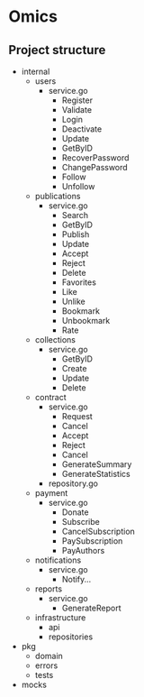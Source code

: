 # Omics

## Project structure

- internal
  - users
    - service.go
      - Register
      - Validate
      - Login
      - Deactivate
      - Update
      - GetByID
      - RecoverPassword
      - ChangePassword
      - Follow
      - Unfollow
  - publications
    - service.go
      - Search
      - GetByID
      - Publish
      - Update
      - Accept
      - Reject
      - Delete
      - Favorites
      - Like
      - Unlike
      - Bookmark
      - Unbookmark
      - Rate
  - collections
    - service.go
      - GetByID
      - Create
      - Update
      - Delete
  - contract
    - service.go
      - Request
      - Cancel
      - Accept
      - Reject
      - Cancel
      - GenerateSummary
      - GenerateStatistics
    - repository.go
  - payment
    - service.go
      - Donate
      - Subscribe
      - CancelSubscription
      - PaySubscription
      - PayAuthors
  - notifications
    - service.go
      - Notify...
  - reports
    - service.go
      - GenerateReport
  - infrastructure
    - api
    - repositories
- pkg
  - domain
  - errors
  - tests
- mocks
